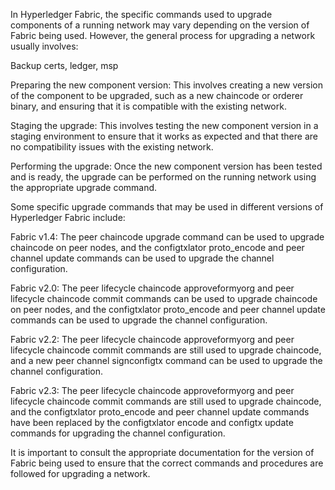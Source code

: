 In Hyperledger Fabric, the specific commands used to upgrade components of a running network may vary depending on the version of Fabric being used. However, 
the general process for upgrading a network usually involves:

Backup certs, ledger, msp

Preparing the new component version: This involves creating a new version of the component to be upgraded, such as a new chaincode or orderer binary, and ensuring 
that it is compatible with the existing network.


Staging the upgrade: This involves testing the new component version in a staging environment to ensure that it works as expected and that there are no compatibility 
issues with the existing network.

Performing the upgrade: Once the new component version has been tested and is ready, the upgrade can be performed on the running network using the appropriate upgrade
command.

Some specific upgrade commands that may be used in different versions of Hyperledger Fabric include:

Fabric v1.4: The peer chaincode upgrade command can be used to upgrade chaincode on peer nodes, and the configtxlator proto_encode and peer channel update commands
can be used to upgrade the channel configuration.

Fabric v2.0: The peer lifecycle chaincode approveformyorg and peer lifecycle chaincode commit commands can be used to upgrade chaincode on peer nodes, and 
the configtxlator proto_encode and peer channel update commands can be used to upgrade the channel configuration.

Fabric v2.2: The peer lifecycle chaincode approveformyorg and peer lifecycle chaincode commit commands are still used to upgrade chaincode, and a new peer channel
signconfigtx command can be used to upgrade the channel configuration.

Fabric v2.3: The peer lifecycle chaincode approveformyorg and peer lifecycle chaincode commit commands are still used to upgrade chaincode, and the configtxlator
proto_encode and peer channel update commands have been replaced by the configtxlator encode and configtx update commands for upgrading the channel configuration.

It is important to consult the appropriate documentation for the version of Fabric being used to ensure that the correct commands and procedures are followed for
upgrading a network.



